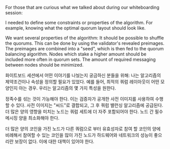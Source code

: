 For those that are curious what we talked about during our whiteboarding session:

I needed to define some constraints or properties of the algorithm. For example, knowing what the optimal quorum layout should look like.

We want several properties of the algorithm:
It should be possible to shuffle the quorums. This can be done by using the validator's revealed preimages. The preimages are combined into a "seed", which is then fed to the quorum balancing algorithm.
Nodes which stake a higher amount should be included more often in quorum sets.
The amount of required messaging between nodes should be minimized.

화이트보드 세션에서 어떤 이야기를 나눴는지 궁금하신 분들을 위해:
나는 알고리즘의 제약조건이나 속성을 정의할 필요가 있었다.
예를 들어, 최적의 쿼럼 레이아웃이 어떤 모양인지 아는 경우.
우리는 알고리즘의 몇 가지 특성을 원한다.

정족수를 섞는 것이 가능해야 한다.
이는 검증자가 공개한 사전 이미지를 사용하여 수행할 수 있다.
사전 이미지는 "씨드"로 결합되고, 그 후 쿼럼 밸런싱 알고리즘에 공급된다.
더 많은 양의 영향을 미치는 노드는 쿼럼 세트에 더 자주 포함되어야 한다.
노드 간 필수 메시징 양을 최소화해야 한다.

더 많은 양의 코인을 가진 노드가 다른 쿼럼으로 부터 유효성자로 참여 할
코인의 양에 비례해서 참여할 수 있는
코인을 많이 가진 노드가 하드웨어와 네트워크의 성능이 좋으리란 보장이 없다. 이에 대한 대책이 있어야 한다.